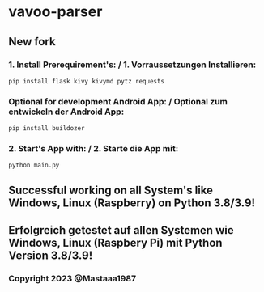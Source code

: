 # vavoo-parser

## New fork

### 1. Install Prerequirement's: / 1. Vorraussetzungen Installieren:

```shell
pip install flask kivy kivymd pytz requests
```

### Optional for development Android App: / Optional zum entwickeln der Android App:

```shell
pip install buildozer
```

### 2. Start's App with: / 2. Starte die App mit:

```shell
python main.py
```

## Successful working on all System's like Windows, Linux (Raspberry) on Python 3.8/3.9!
## Erfolgreich getestet auf allen Systemen wie Windows, Linux (Raspbery Pi) mit Python Version 3.8/3.9!

### Copyright 2023 @Mastaaa1987
